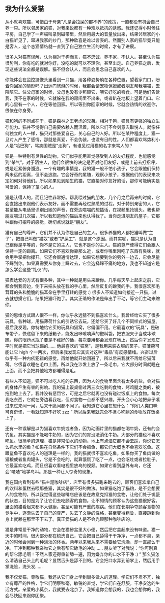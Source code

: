 ## 我为什么爱猫

从小就喜欢猫，可惜由于母亲“凡是会拉屎的都不养”的政策，一直都没有机会自己养一只。所以邻居家的猫，对我来说都有一种难以抵抗的诱惑。我还记得小时候住平房，自己学了一声喵叫录到磁带里，然后用最大的音量放出来，结果邻居家的小白猫听见了，窜进我家的纱门，那种欣喜是难以言表的。然而别人家的猫毕竟只能是客人，这个恋猫情结就一直到了自己独立生活的时候，才有了进展。

很多人对猫有误解，认为相对于狗而言，猫不忠诚，养不家，不认人。甚至认为猫很势利，你有吃的就对你好，没吃的就可以不理你，甚至出走。自己养猫之后，发现这些说法全都是误解。猫不但会认人，而且会思念自己喜欢的人。

你能体会在监控摄像头里看到一只猫，用各种姿势躺在各种位置，望着家门口，盼着你回家的情形吗？出远门旅游的时候，我都会请宠物保姆或者朋友帮我喂猫，去陪陪它。住父母家的时候，父母也没有少照顾它，喂它好吃的零食。可是他们告诉我，我不在家的时候，它就躲在我的房间里不出来，或者趴在地板上望着门口。它的心里有一个人，它在等他回家。所以等到你回家的时候，它就会热情的欢迎你，偎依在你身旁。

猫和狗的不同点在于，猫是森林之王老虎的兄弟。相对于狗，猫具有更强的独立生存能力。猫并不觉得自己需要依赖人而活着，所以它们不会刻意去取悦人。就像任何独立的人一样，猫只对那些爱自己，关心自己的人好。所以在某种程度上，猫一旦对人产生了感情，那就是真爱，不会伪装，也没有目的性。人们都喜欢骂势利小人是“哈巴狗”，骂卖国贼是“走狗”，有谁见过用猫的名字来骂人的？

猫是一种特别有灵性的动物，它们似乎能用直觉感受到人的友好程度，也能感觉到“杀气”。对于陌生人，他们会很快的决定是否对他们友好，或是上前去打招呼，或是赶紧俯身遁逃。一个有趣的事情是，我的猫一般不怕小孩子，它会跟他们保持两米远的距离，但不会逃跑。它会好奇的尾随，观察小孩子，根据他们的表现来决定如何对待他们。所以如果见到陌生的猫，它直接对你友好的话，那你可能确实是可爱的，保持了童心的人。

猫是认得人的，而且记性非常好。帮我喂过猫的朋友，几个月之后再来的时候，它会直接出来跟他们表示友好，而不需要再经过熟悉的过程。对于特别亲密的人，它甚至能从电话里识别出她的声音，在旁边喵喵的想插话，在视频里抢镜头。我也帮朋友喂过几次猫，所以我知道他的猫后来也认得我了。当你走进朋友的屋子，它那种跟你打招呼的感觉，确切点说就是“朋友”。

猫有自己的尊严，它们并不认为你是自己的主人。很多养猫的人都把猫叫做“主子”，把自己叫做“猫奴”或者“铲屎工”，就是这个原因。而其实呢，猫只是认为自己跟你是平等的，你不是它的主人，它也不是你的主人。猫的尊严使得它们会跟人保持一定的距离。如果它们不喜欢你靠那么近，或者你嘴里刚吃了东西有臭味，就会用手掌把你撑开。它还会很通情达理，如果它想要到你的另外一边去，它会尽量不踩到你。如果真需要从你身上踩过去，它会选择踩不痛的地方，我也不知道它是怎么学会这些“礼仪”的。

猫表达爱的方式有很多种，其中一种就是用头来蹭你。几乎每天早上起床之前，它都会到我旁边，倒下来把头放在我的手心里，然后反复的蹭我的手。我很喜欢那毛茸茸的头和脆脆的猫耳朵在手里打转的感觉 :) 很多人不知道如何接近一只猫，过去就想摸它们，结果把猫吓跑了。其实正确的作法是伸出手不动，等它们主动来蹭你。

猫的思维方式跟人很不一样，你似乎永远猜不到猫喜欢什么。我曾经给它买了很多玩具，各种球，用猫薄荷什么的引诱它去玩，还给它买了好几个不同样式的猫屋。最后我发现，你特地给它买的玩具和猫窝，它偏偏不用。它最喜欢的“玩具”，是破布带子，快递留下来的纸箱子，能发出咔嚓响声的塑料袋，把衣服夹子当成冰球踢。你的眼药水瓶子要是不藏好的话，每次要用都会发现在地上，然后你才发现它平时就是把它当球踢的…… 他最喜欢的“猫窝”，是我用来装衣服的筐子。猫薄荷可能让它 high 个一两次，但后来我发现它其实对这种“毒品”有反感情绪。兴奋过后似乎有一种内疚犯错的感觉，再给他就开始回避了，所以后来我就不再给它猫薄荷。它很喜欢睡在毛巾上面，所以我在沙发上放了一条毛巾，它大部分时间就睡在上面，而不会把其他地方都睡得是毛。

有些人不知道，猫不可以吃人吃的东西，因为人的食物里面含有太多的盐，会对猫的身体产生有害的影响。我的猫上饭桌偷过两三次吃剩的食物，烤鸡腿之类的，被拖到地上去了。我并没有惩罚它，可是之后它就再也没有碰过饭桌上的食物。每次我吃东西，它就在旁边看我吃，但对食物一点都不感兴趣。开头会小心地把鼻子凑过来过来闻一闻，后来干脆闻都不闻了。我知道它心里在想什么：“你们人类口味可真奇怪，一看就知道不好吃 zzz ” 所以后来我就完全不担心吃剩的食物放在饭桌上了。

还有一种误解是以为猫喜欢牛奶或者鱼，因为动画片里的猫都在喝牛奶，还有的会钓鱼。其实猫是不能喝牛奶的，因为它们的胃没法消化牛奶。大部分的猫也不喜欢吃鱼。很简单的道理，猫是非常怕水的动物，地上有点湿它都不会去踩，你说它怎么抓水里的鱼？如果在自然条件下它们不会抓鱼，那它们大概也不会喜欢吃鱼。这跟鲨鱼不喜欢吃人的道理是一样的。我的猫就很不喜欢吃鱼，如果你买了鱼肉做的猫粮或者鱼肉罐头，它是不会吃的，就算饿慌了吃了一点，也会呕吐或者拉肚子。它最喜欢吃鸡，而且很喜欢看电视里放鸟的视频。如果它看到屋外有鸟，它还会“喳喳”地学鸟叫。那是一种让人惊奇的现象。

我在国内看到有些“猫主题咖啡店”，店里有很多猫跑来跑去的，顾客们喜欢拿自己的饮料和蛋糕去喂那些猫，其实是很不好的做法。如果猫吃饱了猫粮，是不会想要人的食物的，所以我觉得这些咖啡店应该是在故意克扣猫的食物，让他们处于饥饿的状态，目的是为了让它们去吃顾客的食物，让不知情的顾客认为这些猫很好客。里面的猫看起来都不大健康，甚至可能有严重的疾病。他们在长期争夺顾客食物的竞争中，逐渐失去了自己的尊严，失去了文静的性格，甚至变得粗鲁，直接跳到你身上就赖在那里不下去了。真正爱猫的人是不会光顾那种咖啡店的。

猫是非常爱干净的动物，它会在猫砂盆里大小便，然后把它盖起来没有味道。猫一天中的时间，很大部分都在梳洗自己，它会把自己舔得干干净净，一点都不臭，亲近的时候会闻到一种淡淡的体香。两年以来我从来不需要给它洗澡，却一直那么干净。干净到那种我亲吻它之后有帮它舔毛的冲动…… 朋友听了对我说：“你可别真的帮它舔毛啊！不然人家还得重新舔一遍，因为嫌弃你的口水不干净 :) ” 那么猫怎么清洁自己头上的毛呢？显然舌头是舔不到的。它会把口水弄到前掌上，然后用手掌洗脸，洗头发……

我不仅爱猫，尊敬猫，我还从它们身上学到很多做人的道理。学它们不卑不亢，独立有尊严的性格，学它们明察秋毫，敏锐的直觉，学它们自在舒服，干净安逸的生活方式。亲爱的小莫奈，我就要去北京了。我知道你会想我的，我也会想你的，我会尽快回来跟你团聚。
